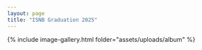 ```yaml
---
layout: page
title: "ISNB Graduation 2025"
---
```


{% include image-gallery.html folder="assets/uploads/album" %}
